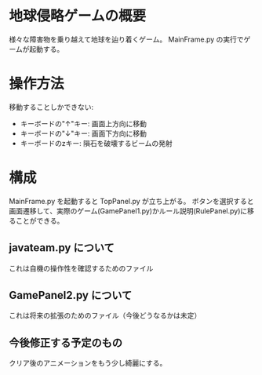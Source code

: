 # 地球侵略ゲームの概要
様々な障害物を乗り越えて地球を辿り着くゲーム。
MainFrame.py の実行でゲームが起動する。

# 操作方法
移動することしかできない: 
- キーボードの"↑"キー: 画面上方向に移動 
- キーボードの"↓"キー: 画面下方向に移動
- キーボードのzキー: 隕石を破壊するビームの発射

# 構成
MainFrame.py を起動すると TopPanel.py が立ち上がる。
ボタンを選択すると画面遷移して、実際のゲーム(GamePanel1.py)かルール説明(RulePanel.py)に移ることができる。

## javateam.py について
これは自機の操作性を確認するためのファイル

## GamePanel2.py について
これは将来の拡張のためのファイル（今後どうなるかは未定）

## 今後修正する予定のもの
クリア後のアニメーションをもう少し綺麗にする。
